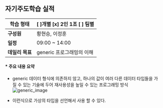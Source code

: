 ## 자기주도학습 실적


| **학습 형태** | [ ]개별 [x] 2인 1조 [ ] 팀별 |
| ------------- | -------------------------- |
| **구성원** | 황현승, 이정훈 |
| **일정** | 09:00 ~ 14:00 |
| **데일리 목표** | generic 프로그래밍의 이해 |



#### * 주요 내용 요약

- generic 데이터 형식에 의존하지 않고, 하나의 값이 여러 다른 데이터 타입들을 가질 수 있는 기술에 두어 재사용성을 높일 수 있는 프로그래밍 방식![generic_image](/images/generic_image.png)

- 이런식으로 가상의 타입을 선언해서 사용 할 수 있다.

